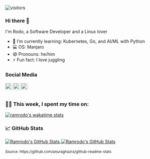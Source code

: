 ![visitors](https://visitor-badge.laobi.icu/badge?page_id=ramrodo.ramrodo)

### Hi there 👋

I'm Rodo, a Software Developer and a Linux lover

- 🌱 I’m currently learning: Kubernetes, Go, and AI/ML with Python
- 💻 OS: Manjaro
- 😄 Pronouns: he/him
- ⚡ Fun fact: I love juggling

### Social Media

[<img align="left" alt="Twitter" width="22px" src="https://cdn.jsdelivr.net/npm/simple-icons@v3/icons/twitter.svg" />][twitter]
[<img align="left" alt="LinkedIn" width="22px" src="https://cdn.jsdelivr.net/npm/simple-icons@v3/icons/linkedin.svg" />][linkedin]
[<img align="left" alt="Podcast" width="22px" src="https://cdn.jsdelivr.net/npm/simple-icons@3.4.0/icons/anchor.svg" />][podcast]

</br>
</br>

### 🧑‍💻  This week, I spent my time on:

[![ramrodo's wakatime stats](https://github-readme-stats.vercel.app/api/wakatime?username=ramrodo&theme=gotham)](https://github.com/ramrodo/ramrodo)


### &#x1f4c8; GitHub Stats

<a href="https://github.com/ramrodo/ramrodo">
  <img align="center" src="https://github-readme-stats.vercel.app/api?username=ramrodo&hide=stars&count_private=true&hide_rank=true&theme=gotham&show_icons=true&custom_title=Github Stats" alt="Ramrodo's GitHub Stats" />
</a>

<a href="https://github.com/ramrodo/ramrodo">
  <img align="center" src="https://github-readme-stats.vercel.app/api/top-langs/?username=ramrodo&langs_count=8&theme=gotham&layout=compact&card_width=400" alt="Ramrodo's GitHub Stats" />
</a>

</br>
</br>
<sup>Source: https://github.com/anuraghazra/github-readme-stats</sup>

[twitter]: https://twitter.com/ramrodo
[linkedin]: https://www.linkedin.com/in/rodomar
[podcast]: https://open.spotify.com/show/4p8qOzu6rxAzwMvFDwaa5D
